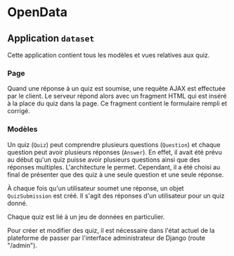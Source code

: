 # OpenData

## Application `dataset`

Cette application contient tous les modèles et vues relatives aux quiz.

### Page

Quand une réponse à un quiz est soumise, une requête AJAX est effectuée par le client. Le serveur répond alors avec un fragment HTML qui est inséré à la place du quiz dans la page. Ce fragment contient le formulaire rempli et corrigé.

### Modèles

Un quiz (`Quiz`) peut comprendre plusieurs questions (`Question`) et chaque question peut avoir plusieurs réponses (`Answer`). En effet, il avait été prévu au début qu'un quiz puisse avoir plusieurs questions ainsi que des réponses multiples. L'architecture le permet. Cependant, il a été choisi au final de présenter que des quiz à une seule question et une seule réponse.

À chaque fois qu'un utilisateur soumet une réponse, un objet `QuizSubmission` est créé. Il s'agit des réponses d'un utilisateur pour un quiz donné.

Chaque quiz est lié à un jeu de données en particulier.

Pour créer et modifier des quiz, il est nécessaire dans l'état actuel de la plateforme de passer par l'interface administrateur de Django (route "/admin").
